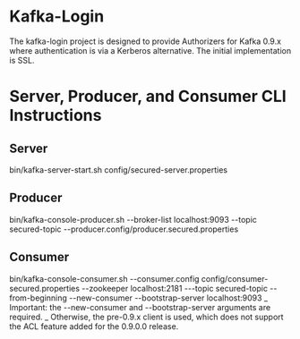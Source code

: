 # Kafka-Login

The kafka-login project is designed to provide Authorizers for Kafka 0.9.x where authentication is via a Kerberos alternative. The initial implementation is SSL.

# Server, Producer, and Consumer CLI Instructions

## Server
bin/kafka-server-start.sh config/secured-server.properties

## Producer
bin/kafka-console-producer.sh --broker-list localhost:9093 --topic secured-topic --producer.config/producer.secured.properties 

## Consumer
bin/kafka-console-consumer.sh --consumer.config config/consumer-secured.properties --zookeeper localhost:2181 ---topic
secured-topic --from-beginning --new-consumer --bootstrap-server localhost:9093
 _ Important: the --new-consumer and --bootstrap-server arguments are required. _ Otherwise, the pre-0.9.x client is
used, which does not support the ACL feature added for the 0.9.0.0 release.